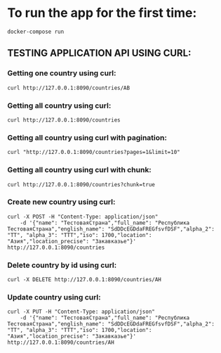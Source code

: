 # To run the app for the first time:
```
docker-compose run
```

## TESTING APPLICATION API USING CURL:

### Getting one country using curl:
```
curl http://127.0.0.1:8090/countries/AB
```
### Getting all country using curl:
```
curl http://127.0.0.1:8090/countries
```
### Getting all country using curl with pagination:
```
curl "http://127.0.0.1:8090/countries?pages=1&limit=10"
```
### Getting all country using curl with chunk:
```
curl http://127.0.0.1:8090/countries?chunk=true
```
### Create new country using curl:
```
curl -X POST -H "Content-Type: application/json" 
    -d '{"name": "ТестоваяСтрана","full_name": "Республика ТестоваяСтрана","english_name": "SdDDcEGDdaFREGfsvfDSF","alpha_2": "TT", "alpha_3": "TTT","iso": 1700,"location": "Азия","location_precise": "Закавказье"}' http://127.0.0.1:8090/countries
```
### Delete country by id using curl:
```
curl -X DELETE http://127.0.0.1:8090/countries/AH
```
### Update country using curl:
```
curl -X PUT -H "Content-Type: application/json" 
    -d '{"name": "ТестоваяСтрана","full_name": "Республика ТестоваяСтрана","english_name": "SdDDcEGDdaFREGfsvfDSF","alpha_2": "TT", "alpha_3": "TTT","iso": 1700,"location": "Азия","location_precise": "Закавказье"}' http://127.0.0.1:8090/countries/AH
```
